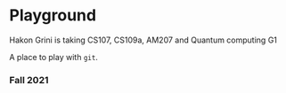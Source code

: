 # Playground
Hakon Grini is taking CS107, CS109a, AM207 and Quantum computing
G1

A place to play with `git`.

### Fall 2021
